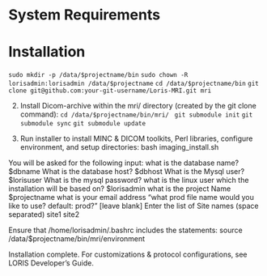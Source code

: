 # System Requirements

# Installation

```sudo mkdir -p /data/$projectname/bin```
```sudo chown -R lorisadmin:lorisadmin /data/$projectname```
```cd /data/$projectname/bin```
```git clone git@github.com:your-git-username/Loris-MRI.git mri```

2. Install Dicom-archive within the mri/ directory (created by the git clone command):
```cd /data/$projectname/bin/mri/ ```
```git submodule init```
```git submodule sync```
```git submodule update```

3. Run installer to install MINC & DICOM toolkits, Perl libraries, configure environment, and setup directories:
bash imaging_install.sh

You will be asked for the following input: 
what is the database name? $dbname
What is the database host? $dbhost
What is the Mysql user? $lorisuser 
What is the mysql password? 
what is the linux user which the installation will be based on? $lorisadmin
what is the project Name $projectname
what is your email address 
“what prod file name would you like to use? default: prod?”  [leave blank]
Enter the list of Site names (space separated) site1 site2

Ensure that /home/lorisadmin/.bashrc includes the statements: 
source /data/$projectname/bin/mri/environment

Installation complete. For customizations & protocol configurations, see LORIS Developer’s Guide.
